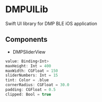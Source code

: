 # DMPUILib
Swift UI library for DMP BLE iOS application

## Components
- DMPSliderView
```swift
value: Binding<Int>
maxHeight: Int = 400
maxWidth: CGFloat = 150
sliderNumbers: Int = 15
tint: Color = .blue
cornerRadius: CGFloat = 30.0
padding: CGFloat = 0.5
clipped: Bool = true
```
